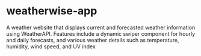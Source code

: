 # weatherwise-app
A weather website that displays current and forecasted weather information using WeatherAPI. Features include a dynamic swiper component for hourly and daily forecasts, and various weather details such as temperature, humidity, wind speed, and UV index
